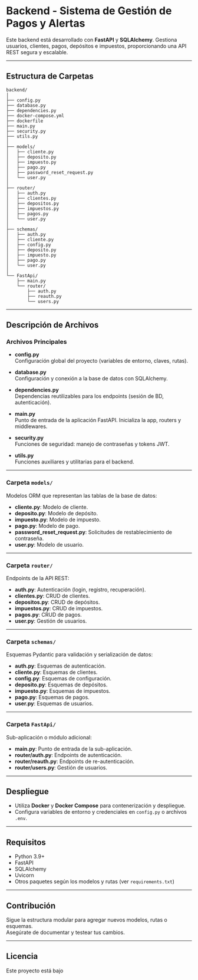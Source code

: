 # Backend - Sistema de Gestión de Pagos y Alertas

Este backend está desarrollado con **FastAPI** y **SQLAlchemy**. Gestiona usuarios, clientes, pagos, depósitos e impuestos, proporcionando una API REST segura y escalable.

---

## Estructura de Carpetas

```
backend/
│
├── config.py
├── database.py
├── dependencies.py
├── docker-compose.yml
├── dockerfile
├── main.py
├── security.py
├── utils.py
│
├── models/
│   ├── cliente.py
│   ├── deposito.py
│   ├── impuesto.py
│   ├── pago.py
│   ├── password_reset_request.py
│   └── user.py
│
├── router/
│   ├── auth.py
│   ├── clientes.py
│   ├── depositos.py
│   ├── impuestos.py
│   ├── pagos.py
│   └── user.py
│
├── schemas/
│   ├── auth.py
│   ├── cliente.py
│   ├── config.py
│   ├── deposito.py
│   ├── impuesto.py
│   ├── pago.py
│   └── user.py
│
└── FastApi/
    ├── main.py
    └── router/
        ├── auth.py
        ├── reauth.py
        └── users.py
```

---

## Descripción de Archivos

### Archivos Principales

- **config.py**  
  Configuración global del proyecto (variables de entorno, claves, rutas).

- **database.py**  
  Configuración y conexión a la base de datos con SQLAlchemy.

- **dependencies.py**  
  Dependencias reutilizables para los endpoints (sesión de BD, autenticación).

- **main.py**  
  Punto de entrada de la aplicación FastAPI. Inicializa la app, routers y middlewares.

- **security.py**  
  Funciones de seguridad: manejo de contraseñas y tokens JWT.

- **utils.py**  
  Funciones auxiliares y utilitarias para el backend.

---

### Carpeta `models/`

Modelos ORM que representan las tablas de la base de datos:

- **cliente.py**: Modelo de cliente.
- **deposito.py**: Modelo de depósito.
- **impuesto.py**: Modelo de impuesto.
- **pago.py**: Modelo de pago.
- **password_reset_request.py**: Solicitudes de restablecimiento de contraseña.
- **user.py**: Modelo de usuario.

---

### Carpeta `router/`

Endpoints de la API REST:

- **auth.py**: Autenticación (login, registro, recuperación).
- **clientes.py**: CRUD de clientes.
- **depositos.py**: CRUD de depósitos.
- **impuestos.py**: CRUD de impuestos.
- **pagos.py**: CRUD de pagos.
- **user.py**: Gestión de usuarios.

---

### Carpeta `schemas/`

Esquemas Pydantic para validación y serialización de datos:

- **auth.py**: Esquemas de autenticación.
- **cliente.py**: Esquemas de clientes.
- **config.py**: Esquemas de configuración.
- **deposito.py**: Esquemas de depósitos.
- **impuesto.py**: Esquemas de impuestos.
- **pago.py**: Esquemas de pagos.
- **user.py**: Esquemas de usuarios.

---

### Carpeta `FastApi/`

Sub-aplicación o módulo adicional:

- **main.py**: Punto de entrada de la sub-aplicación.
- **router/auth.py**: Endpoints de autenticación.
- **router/reauth.py**: Endpoints de re-autenticación.
- **router/users.py**: Gestión de usuarios.

---

## Despliegue

- Utiliza **Docker** y **Docker Compose** para contenerización y despliegue.
- Configura variables de entorno y credenciales en `config.py` o archivos `.env`.

---

## Requisitos

- Python 3.9+
- FastAPI
- SQLAlchemy
- Uvicorn
- Otros paquetes según los modelos y rutas (ver `requirements.txt`)

---

## Contribución

Sigue la estructura modular para agregar nuevos modelos, rutas o esquemas.  
Asegúrate de documentar y testear tus cambios.

---

## Licencia

Este proyecto está bajo